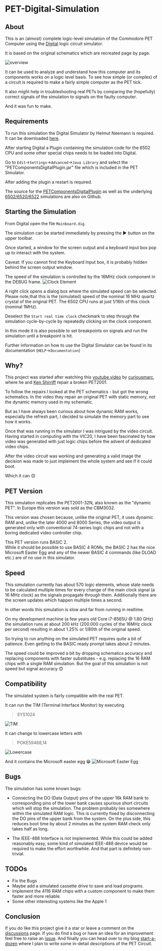 # PET-Digital-Simulation

## About

This is an (almost) complete logic-level simulation of the Commodore PET Computer using the [Digital](https://github.com/hneemann/Digital) logic circuit simulator.

It is based on the original schematics which are recreated page by page.

![overview](./docs/images/full_system_booted.png)

It can be used to analyze and understand how this computer and its components works on a logic level basis. To see how simple (or complex) of a circuit is required to make a fairly simple computer as the PET tick.

It also might help in troubleshooting real PETs by comparing the (hopefully) correct signals of the simulation to signals on the faulty computer.

And it was fun to make.

## Requirements

To run this simulation the Digital Simulator by Helmut Neemann is required. It can be downloaded [here](https://github.com/hneemann/Digital/releases/latest/download/Digital.zip).

After starting Digital a Plugin containing the simulation code for the 6502 CPU and some other special chips needs to be loaded into Digital.

Go to `Edit`->`Settings`->`Advanced`->`Java Library` and select the "PETComponentsDigitalPlugin.jar" file which is included in the PET Simulator.

After adding the plugin a restart is required.

The source for the [PETComponentsDigitalPlugin](https://github.com/innot/PETComponentsPlugin) as well as the underlying [6502/6520/6522](https://github.com/innot/Sim6502Java) simulations are also on Github.

## Starting the Simulation

From Digital open the file `Mainboard.dig`.

The simulation can be started immediately by pressing the ▶ button on the upper toolbar.

Once started, a window for the screen output and a keyboard input box pop up to interact with the system.

Caveat: If you cannot find the Keyboard Input box, it is probably hidden behind the screen output window.

The speed of the simulation is controlled by the 16MHz clock component in the DEBUG frame.
![Clock Element](./docs/images/clock_element.png)

A right click opens a dialog box where the simulated speed can be selected. Please note,that this is the (simulated) speed of the nominal 16 MHz quartz crystal of the original PET. The 6502 CPU runs at just 1/16th of this clock (nominal 1MHz).

Deselect the `Start real time clock` checkmark to step through the simulation cycle-by-cycle by repeatedly clicking on the clock component.

In this mode it is also possible to set breakpoints on signals and run the simulation until a breakpoint is hit.

Further information on how to use the Digital Simulator can be found in its documentation (`HELP`->`Documentation`)

## Why?

This project was started after watching this [youtube video](https://www.youtube.com/watch?v=nxilekpLp6g) by [curiousmarc](https://www.youtube.com/@CuriousMarc), where he and [Ken Shirriff](https://www.righto.com/2025/04/commodore-pet-repair.html) repair a broken PET2001.

To follow the repairs I looked at the PET schematics - but got the wrong schematics. In the video they repair an original PET with static memory, not the dynamic memory used in my schematic.

But as I have always been curious about how dynamic RAM works, especially the refresh part, I decided to simulate the memory part to see how it works.

Once that was running in the simulator I was intrigued by the video circuit. Having started in computing with the VIC20, I have been fascinated by how video was generated with just logic chips before the advent of dedicated video chips.

After the video circuit was working and generating a valid image the decision was made to just implement the whole system and see if it could boot.

Which it can 😊

## PET Version

This simulation replicates the PET2001-32N, also known as the "dynamic PET". In Europe this version was sold as the CBM3032.

This version was chosen because, unlike the original PET, it uses dynamic RAM and, unlike the later 4000 and 8000 Series, the video output is generated only with conventional 74-series logic chips and not with a boring dedicated video controller chip.

This PET version runs BASIC 2.  
While it should be possible to use BASIC 4 ROMs, the BASIC 2 has the nice Microsoft Easter Egg and any of the newer BASIC 4 commands (like DLOAD etc.) are of no use in this simulator.

## Speed

This simulation currently has about 570 logic elements, whose state needs to be calculated multiple times for every change of the main clock signal (a 16 MHz clock) as the signals propagate through them.
Additionally there are the screen updates which happen multiple times a second.

In other words this simulation is slow and far from running in realtime.

On my development machine (a few years old Core i7-8565U @ 1.80 GHz) the simulation runs at about 200 kHz (200.000 cycles of the 16MHz clock per second) resulting in about 1.25% or 1/80th of the original speed.

So trying to run anything on the simulated PET requires quite a bit of patience. Even getting to the BASIC ready prompt takes about 2 minutes.

The speed could be improved a bit by dropping schematics accuracy and replacing components with faster substitutes - e.g. replacing the 16 RAM chips with a single RAM simulation. But the goal of this simulation is not speed but signal accuracy 😊

## Compatibility

The simulated system is fairly compatible with the real PET.

It can run the TIM (Terminal Interface Monitor) by executing
> SYS1024

![TIM](./docs/images/TIM.png)

It can change to lowercase letters with
> POKE59468,14

![Lowercase](./docs/images/poke59468.png)

And it contains the Microsoft easter egg 😁
![Microsoft Easter Egg](./docs/images/microsoft_easter_egg.png)

## Bugs

The simulation has some known bugs:

- Connecting the DO (Data Output) pins of the upper 16k RAM bank to corresponding pins of the lower bank causes spurious short circuits which will stop the simulation. The problem probably lies somewhere within the simulated RAM logic. This is currently fixed by disconnecting the DO pins of the upper bank from the system. On the plus side, this reduces boot time by about 2 minutes as the system RAM check only takes half as long.

- The IEEE-488 Interface is not implemented. While this could be added reasonably easy, some kind of simulated IEEE-488 device would be required to make the effort worthwhile. And that part is definitely non-trivial.

## TODOs

- Fix the Bugs
- Maybe add a simulated cassette drive to save and load programs.
- Implement the 4116 RAM chips with a custom component to make them faster and more reliable.
- Some other interesting systems like the Apple 1

## Conclusion

If you do like this project give it a star or leave a comment on the [discussions](https://github.com/innot/PET-Digital-Simulation/discussions) page.
If you do find a bug or have an idea for an improvement feel free to raise an [issue](https://github.com/innot/PET-Digital-Simulation/issues).
And finally you can head over to my blog [start-a-dozen](https://start-a-dozen.com/) where I plan to write some in-detail descriptions of the PET Circuit.

